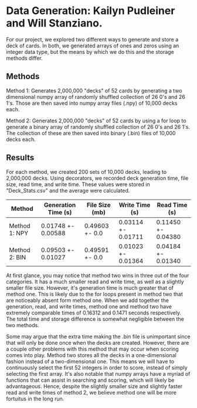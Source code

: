 # Data Generation: Kailyn Pudleiner and Will Stanziano. 

For our project, we explored two different ways to generate and store a deck of cards. In both, we generated arrays of ones and zeros using an integer data type, but the means by which we do this and the storage methods differ.

## Methods

Method 1: Generates 2,000,000 "decks" of 52 cards by generating a two dimensional numpy array of randomly shuffled collection of 26 0's and 26 1's. Those are then saved into numpy array files (.npy) of 10,000 decks each.

Method 2: Generates 2,000,000 "decks" of 52 cards by using a for loop to generate a binary array of randomly shuffled collection of 26 0's and 26 1's. The collection of these are then saved into binary (.bin) files of 10,000 decks each.


## Results

For each method, we created 200 sets of 10,000 decks, leading to 2,000,000 decks. Using decorators, we recorded deck generation time, file size, read time, and write time. These values were stored in "Deck_Stats.csv" and the average were calculated. 

|Method        |Generation Time (s) |File Size (mb) |Write Time (s)    |Read Time (s)      |
|--------------|--------------------|---------------|------------------|-------------------|
|Method 1: NPY |0.01748 +- 0.00588  |0.49603 +- 0.0 |0.03114 +- 0.01711|0.11450 +- 0.04380 |
|Method 2: BIN |0.09503 +- 0.01027  |0.49591 +- 0.0 |0.01023 +- 0.01364|0.04184 +- 0.01340 |

At first glance, you may notice that method two wins in three out of the four categories. It has a much smaller read and write time, as well as a slightly smaller file size. However, it's generation time is much greater that of method one. This is likely due to the for loops present in method two that are noticeably absent form method one. When we add together the generation, read, and write times, method one and method two have extremely comparable times of 0.16312 and 0.1471 seconds respectively. The total time and storage difference is somewhat negligible between the two methods.

Some may argue that the extra time making the .bin file is unimportant since that will only be done once when the decks are created. However, there are a couple other problems with this method that may occur when scoring comes into play. Method two stores all the decks in a one-dimensional fashion instead of a two-dimensional one. This means we will have to continuously select the first 52 integers in order to score, instead of simply selecting the first array. It's also notable that numpy arrays have a myriad of functions that can assist in searching and scoring, which will likely be advantageous. Hence, despite the slightly smaller size and slightly faster read and write times of method 2, we believe method one will be more fortuitus in the long run.

